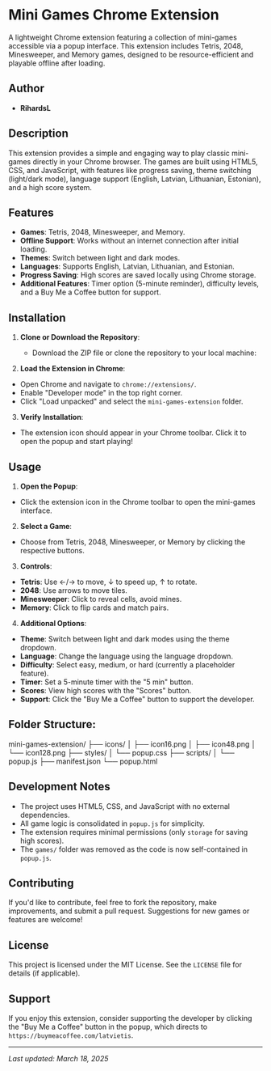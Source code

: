 # Mini Games Chrome Extension

A lightweight Chrome extension featuring a collection of mini-games accessible via a popup interface. This extension includes Tetris, 2048, Minesweeper, and Memory games, designed to be resource-efficient and playable offline after loading.

## Author
- **RihardsL**

## Description
This extension provides a simple and engaging way to play classic mini-games directly in your Chrome browser. The games are built using HTML5, CSS, and JavaScript, with features like progress saving, theme switching (light/dark mode), language support (English, Latvian, Lithuanian, Estonian), and a high score system.

## Features
- **Games**: Tetris, 2048, Minesweeper, and Memory.
- **Offline Support**: Works without an internet connection after initial loading.
- **Themes**: Switch between light and dark modes.
- **Languages**: Supports English, Latvian, Lithuanian, and Estonian.
- **Progress Saving**: High scores are saved locally using Chrome storage.
- **Additional Features**: Timer option (5-minute reminder), difficulty levels, and a Buy Me a Coffee button for support.

## Installation

1. **Clone or Download the Repository**:
   - Download the ZIP file or clone the repository to your local machine:

2. **Load the Extension in Chrome**:
- Open Chrome and navigate to `chrome://extensions/`.
- Enable "Developer mode" in the top right corner.
- Click "Load unpacked" and select the `mini-games-extension` folder.

3. **Verify Installation**:
- The extension icon should appear in your Chrome toolbar. Click it to open the popup and start playing!

## Usage

1. **Open the Popup**:
- Click the extension icon in the Chrome toolbar to open the mini-games interface.

2. **Select a Game**:
- Choose from Tetris, 2048, Minesweeper, or Memory by clicking the respective buttons.

3. **Controls**:
- **Tetris**: Use ←/→ to move, ↓ to speed up, ↑ to rotate.
- **2048**: Use arrows to move tiles.
- **Minesweeper**: Click to reveal cells, avoid mines.
- **Memory**: Click to flip cards and match pairs.

4. **Additional Options**:
- **Theme**: Switch between light and dark modes using the theme dropdown.
- **Language**: Change the language using the language dropdown.
- **Difficulty**: Select easy, medium, or hard (currently a placeholder feature).
- **Timer**: Set a 5-minute timer with the "5 min" button.
- **Scores**: View high scores with the "Scores" button.
- **Support**: Click the "Buy Me a Coffee" button to support the developer.

## Folder Structure:
mini-games-extension/
├── icons/
│   ├── icon16.png
│   ├── icon48.png
│   └── icon128.png
├── styles/
│   └── popup.css
├── scripts/
│   └── popup.js
├── manifest.json
└── popup.html


## Development Notes
- The project uses HTML5, CSS, and JavaScript with no external dependencies.
- All game logic is consolidated in `popup.js` for simplicity.
- The extension requires minimal permissions (only `storage` for saving high scores).
- The `games/` folder was removed as the code is now self-contained in `popup.js`.

## Contributing
If you'd like to contribute, feel free to fork the repository, make improvements, and submit a pull request. Suggestions for new games or features are welcome!

## License
This project is licensed under the MIT License. See the `LICENSE` file for details (if applicable).

## Support
If you enjoy this extension, consider supporting the developer by clicking the "Buy Me a Coffee" button in the popup, which directs to `https://buymeacoffee.com/latvietis`.

---

*Last updated: March 18, 2025*   